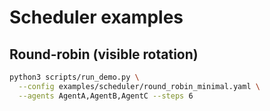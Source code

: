 # Scheduler examples

## Round-robin (visible rotation)
```bash
python3 scripts/run_demo.py \
  --config examples/scheduler/round_robin_minimal.yaml \
  --agents AgentA,AgentB,AgentC --steps 6